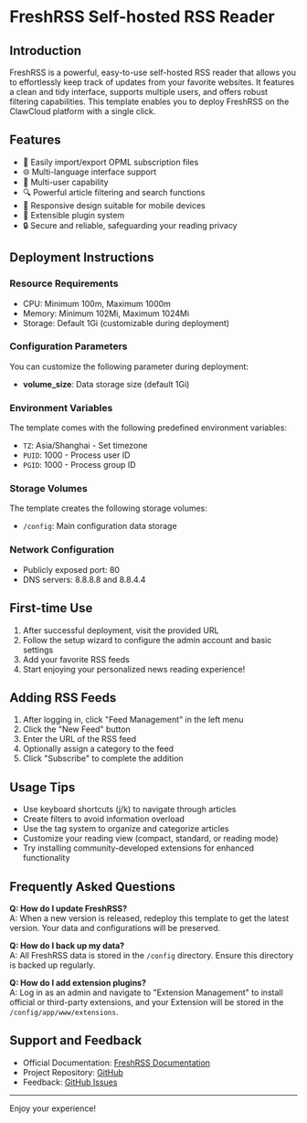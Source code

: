 # FreshRSS Self-hosted RSS Reader

## Introduction

FreshRSS is a powerful, easy-to-use self-hosted RSS reader that allows you to effortlessly keep track of updates from your favorite websites. It features a clean and tidy interface, supports multiple users, and offers robust filtering capabilities. This template enables you to deploy FreshRSS on the ClawCloud platform with a single click.

## Features

- 🔄 Easily import/export OPML subscription files
- 🌐 Multi-language interface support
- 👥 Multi-user capability
- 🔍 Powerful article filtering and search functions
- 📱 Responsive design suitable for mobile devices
- 🔌 Extensible plugin system
- 🔒 Secure and reliable, safeguarding your reading privacy

## Deployment Instructions

### Resource Requirements

- CPU: Minimum 100m, Maximum 1000m
- Memory: Minimum 102Mi, Maximum 1024Mi
- Storage: Default 1Gi (customizable during deployment)

### Configuration Parameters

You can customize the following parameter during deployment:

- **volume_size**: Data storage size (default 1Gi)

### Environment Variables

The template comes with the following predefined environment variables:

- `TZ`: Asia/Shanghai - Set timezone
- `PUID`: 1000 - Process user ID
- `PGID`: 1000 - Process group ID

### Storage Volumes

The template creates the following storage volumes:

- `/config`: Main configuration data storage

### Network Configuration

- Publicly exposed port: 80
- DNS servers: 8.8.8.8 and 8.8.4.4

## First-time Use

1. After successful deployment, visit the provided URL
2. Follow the setup wizard to configure the admin account and basic settings
3. Add your favorite RSS feeds
4. Start enjoying your personalized news reading experience!

## Adding RSS Feeds

1. After logging in, click "Feed Management" in the left menu
2. Click the "New Feed" button
3. Enter the URL of the RSS feed
4. Optionally assign a category to the feed
5. Click "Subscribe" to complete the addition

## Usage Tips

- Use keyboard shortcuts (j/k) to navigate through articles
- Create filters to avoid information overload
- Use the tag system to organize and categorize articles
- Customize your reading view (compact, standard, or reading mode)
- Try installing community-developed extensions for enhanced functionality

## Frequently Asked Questions

**Q: How do I update FreshRSS?**  
A: When a new version is released, redeploy this template to get the latest version. Your data and configurations will be preserved.

**Q: How do I back up my data?**  
A: All FreshRSS data is stored in the `/config` directory. Ensure this directory is backed up regularly.

**Q: How do I add extension plugins?**  
A: Log in as an admin and navigate to "Extension Management" to install official or third-party extensions, and your Extension will be stored in the `/config/app/www/extensions`.

## Support and Feedback

- Official Documentation: [FreshRSS Documentation](https://freshrss.github.io/FreshRSS/en/)
- Project Repository: [GitHub](https://github.com/FreshRSS/FreshRSS)
- Feedback: [GitHub Issues](https://github.com/FreshRSS/FreshRSS/issues)

---

Enjoy your experience!

